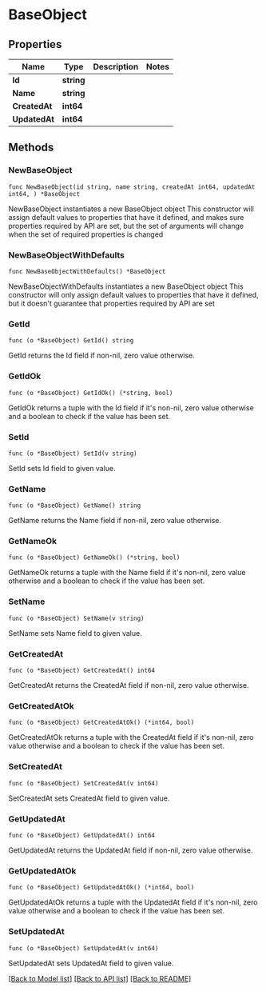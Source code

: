 # BaseObject

## Properties

Name | Type | Description | Notes
------------ | ------------- | ------------- | -------------
**Id** | **string** |  | 
**Name** | **string** |  | 
**CreatedAt** | **int64** |  | 
**UpdatedAt** | **int64** |  | 

## Methods

### NewBaseObject

`func NewBaseObject(id string, name string, createdAt int64, updatedAt int64, ) *BaseObject`

NewBaseObject instantiates a new BaseObject object
This constructor will assign default values to properties that have it defined,
and makes sure properties required by API are set, but the set of arguments
will change when the set of required properties is changed

### NewBaseObjectWithDefaults

`func NewBaseObjectWithDefaults() *BaseObject`

NewBaseObjectWithDefaults instantiates a new BaseObject object
This constructor will only assign default values to properties that have it defined,
but it doesn't guarantee that properties required by API are set

### GetId

`func (o *BaseObject) GetId() string`

GetId returns the Id field if non-nil, zero value otherwise.

### GetIdOk

`func (o *BaseObject) GetIdOk() (*string, bool)`

GetIdOk returns a tuple with the Id field if it's non-nil, zero value otherwise
and a boolean to check if the value has been set.

### SetId

`func (o *BaseObject) SetId(v string)`

SetId sets Id field to given value.


### GetName

`func (o *BaseObject) GetName() string`

GetName returns the Name field if non-nil, zero value otherwise.

### GetNameOk

`func (o *BaseObject) GetNameOk() (*string, bool)`

GetNameOk returns a tuple with the Name field if it's non-nil, zero value otherwise
and a boolean to check if the value has been set.

### SetName

`func (o *BaseObject) SetName(v string)`

SetName sets Name field to given value.


### GetCreatedAt

`func (o *BaseObject) GetCreatedAt() int64`

GetCreatedAt returns the CreatedAt field if non-nil, zero value otherwise.

### GetCreatedAtOk

`func (o *BaseObject) GetCreatedAtOk() (*int64, bool)`

GetCreatedAtOk returns a tuple with the CreatedAt field if it's non-nil, zero value otherwise
and a boolean to check if the value has been set.

### SetCreatedAt

`func (o *BaseObject) SetCreatedAt(v int64)`

SetCreatedAt sets CreatedAt field to given value.


### GetUpdatedAt

`func (o *BaseObject) GetUpdatedAt() int64`

GetUpdatedAt returns the UpdatedAt field if non-nil, zero value otherwise.

### GetUpdatedAtOk

`func (o *BaseObject) GetUpdatedAtOk() (*int64, bool)`

GetUpdatedAtOk returns a tuple with the UpdatedAt field if it's non-nil, zero value otherwise
and a boolean to check if the value has been set.

### SetUpdatedAt

`func (o *BaseObject) SetUpdatedAt(v int64)`

SetUpdatedAt sets UpdatedAt field to given value.



[[Back to Model list]](../README.md#documentation-for-models) [[Back to API list]](../README.md#documentation-for-api-endpoints) [[Back to README]](../README.md)


